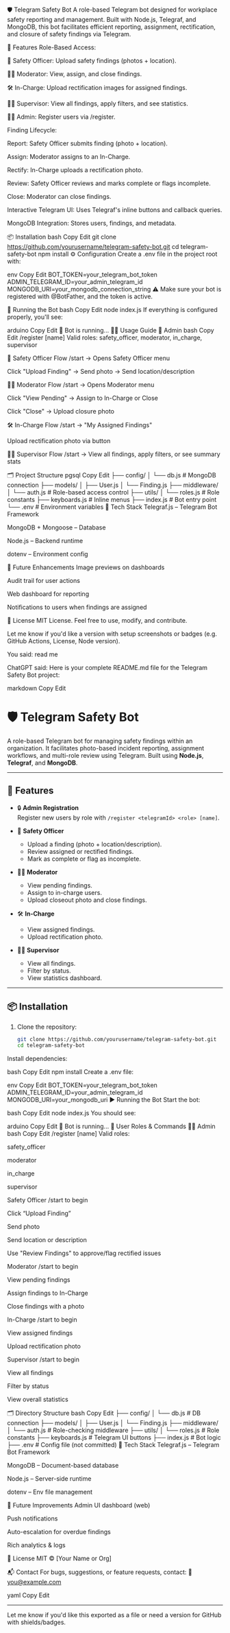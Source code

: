 🛡️ Telegram Safety Bot
A role-based Telegram bot designed for workplace safety reporting and management. Built with Node.js, Telegraf, and MongoDB, this bot facilitates efficient reporting, assignment, rectification, and closure of safety findings via Telegram.

🚀 Features
Role-Based Access:

👷 Safety Officer: Upload safety findings (photos + location).

🧑‍💼 Moderator: View, assign, and close findings.

🛠️ In-Charge: Upload rectification images for assigned findings.

🧑‍🔬 Supervisor: View all findings, apply filters, and see statistics.

👨‍💼 Admin: Register users via /register.

Finding Lifecycle:

Report: Safety Officer submits finding (photo + location).

Assign: Moderator assigns to an In-Charge.

Rectify: In-Charge uploads a rectification photo.

Review: Safety Officer reviews and marks complete or flags incomplete.

Close: Moderator can close findings.

Interactive Telegram UI: Uses Telegraf's inline buttons and callback queries.

MongoDB Integration: Stores users, findings, and metadata.

📦 Installation
bash
Copy
Edit
git clone https://github.com/yourusername/telegram-safety-bot.git
cd telegram-safety-bot
npm install
⚙️ Configuration
Create a .env file in the project root with:

env
Copy
Edit
BOT_TOKEN=your_telegram_bot_token
ADMIN_TELEGRAM_ID=your_admin_telegram_id
MONGODB_URI=your_mongodb_connection_string
⚠️ Make sure your bot is registered with @BotFather, and the token is active.

🧪 Running the Bot
bash
Copy
Edit
node index.js
If everything is configured properly, you'll see:

arduino
Copy
Edit
🚀 Bot is running...
🧑‍💼 Usage Guide
🔐 Admin
bash
Copy
Edit
/register <telegramId> <role> [name]
Valid roles: safety_officer, moderator, in_charge, supervisor

👷 Safety Officer Flow
/start → Opens Safety Officer menu

Click "Upload Finding" → Send photo → Send location/description

🧑‍💼 Moderator Flow
/start → Opens Moderator menu

Click "View Pending" → Assign to In-Charge or Close

Click "Close" → Upload closure photo

🛠️ In-Charge Flow
/start → "My Assigned Findings"

Upload rectification photo via button

🧑‍🔬 Supervisor Flow
/start → View all findings, apply filters, or see summary stats

🗂️ Project Structure
pgsql
Copy
Edit
├── config/
│   └── db.js           # MongoDB connection
├── models/
│   ├── User.js
│   └── Finding.js
├── middleware/
│   └── auth.js         # Role-based access control
├── utils/
│   └── roles.js        # Role constants
├── keyboards.js        # Inline menus
├── index.js            # Bot entry point
└── .env                # Environment variables
🧠 Tech Stack
Telegraf.js – Telegram Bot Framework

MongoDB + Mongoose – Database

Node.js – Backend runtime

dotenv – Environment config

📌 Future Enhancements
Image previews on dashboards

Audit trail for user actions

Web dashboard for reporting

Notifications to users when findings are assigned

📜 License
MIT License. Feel free to use, modify, and contribute.

Let me know if you'd like a version with setup screenshots or badges (e.g. GitHub Actions, License, Node version).








You said:
read me 


ChatGPT said:
Here is your complete README.md file for the Telegram Safety Bot project:

markdown
Copy
Edit
# 🛡️ Telegram Safety Bot

A role-based Telegram bot for managing safety findings within an organization. It facilitates photo-based incident reporting, assignment workflows, and multi-role review using Telegram. Built using **Node.js**, **Telegraf**, and **MongoDB**.

---

## 🚀 Features

- 🔒 **Admin Registration**  
  Register new users by role with `/register <telegramId> <role> [name]`.

- 👷 **Safety Officer**  
  - Upload a finding (photo + location/description).
  - Review assigned or rectified findings.
  - Mark as complete or flag as incomplete.

- 🧑‍💼 **Moderator**  
  - View pending findings.
  - Assign to in-charge users.
  - Upload closeout photo and close findings.

- 🛠️ **In-Charge**  
  - View assigned findings.
  - Upload rectification photo.

- 🧑‍🔬 **Supervisor**  
  - View all findings.
  - Filter by status.
  - View statistics dashboard.

---

## 📦 Installation

1. Clone the repository:

   ```bash
   git clone https://github.com/yourusername/telegram-safety-bot.git
   cd telegram-safety-bot
Install dependencies:

bash
Copy
Edit
npm install
Create a .env file:

env
Copy
Edit
BOT_TOKEN=your_telegram_bot_token
ADMIN_TELEGRAM_ID=your_admin_telegram_id
MONGODB_URI=your_mongodb_uri
▶️ Running the Bot
Start the bot:

bash
Copy
Edit
node index.js
You should see:

arduino
Copy
Edit
🚀 Bot is running...
👥 User Roles & Commands
👨‍💼 Admin
bash
Copy
Edit
/register <telegramId> <role> [name]
Valid roles:

safety_officer

moderator

in_charge

supervisor

Safety Officer
/start to begin

Click “Upload Finding”

Send photo

Send location or description

Use "Review Findings" to approve/flag rectified issues

Moderator
/start to begin

View pending findings

Assign findings to In-Charge

Close findings with a photo

In-Charge
/start to begin

View assigned findings

Upload rectification photo

Supervisor
/start to begin

View all findings

Filter by status

View overall statistics

🗂 Directory Structure
bash
Copy
Edit
├── config/
│   └── db.js              # DB connection
├── models/
│   ├── User.js
│   └── Finding.js
├── middleware/
│   └── auth.js            # Role-checking middleware
├── utils/
│   └── roles.js           # Role constants
├── keyboards.js           # Telegram UI buttons
├── index.js               # Bot logic
├── .env                   # Config file (not committed)
🧠 Tech Stack
Telegraf.js – Telegram Bot Framework

MongoDB – Document-based database

Node.js – Server-side runtime

dotenv – Env file management

📌 Future Improvements
Admin UI dashboard (web)

Push notifications

Auto-escalation for overdue findings

Rich analytics & logs

📝 License
MIT © [Your Name or Org]

📬 Contact
For bugs, suggestions, or feature requests, contact:
📧 you@example.com

yaml
Copy
Edit

---

Let me know if you'd like this exported as a file or need a version for GitHub with shields/badges.
